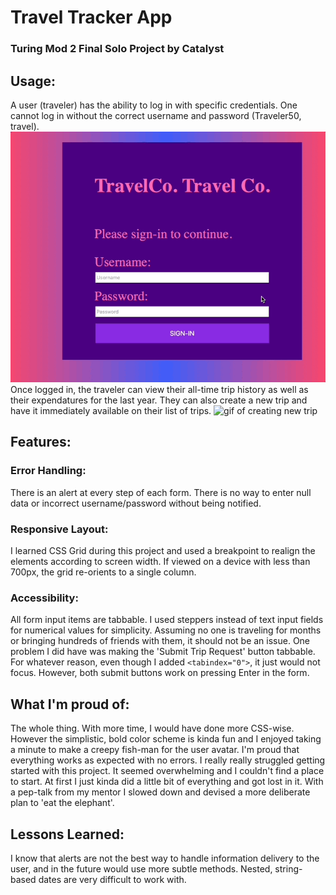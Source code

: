 # Travel Tracker App
### Turing Mod 2 Final Solo Project by Catalyst

## Usage:
A user (traveler) has the ability to log in with specific credentials. One cannot log in without the correct username and password (Traveler50, travel).
![login gif](https://github.com/Catalyst4Change/traveltracker/blob/main/TTlogIn.gif)
Once logged in, the traveler can view their all-time trip history as well as their expendatures for the last year. They can also create a new trip and have it immediately available on their list of trips.
![gif of creating new trip](https://github.com/Catalyst4Change/traveltracker/blob/main/TTnewTrip.gif)

## Features:
### Error Handling:
There is an alert at every step of each form. There is no way to enter null data or incorrect username/password without being notified.
### Responsive Layout:
I learned CSS Grid during this project and used a breakpoint to realign the elements according to screen width. If viewed on a device with less than 700px, the grid re-orients to a single column.
### Accessibility:
All form input items are tabbable. I used steppers instead of text input fields for numerical values for simplicity. Assuming no one is traveling for months or bringing hundreds of friends with them, it should not be an issue.
One problem I did have was making the 'Submit Trip Request' button tabbable. For whatever reason, even though I added `<tabindex="0">`, it just would not focus. However, both submit buttons work on pressing Enter in the form.



## What I'm proud of:
The whole thing. With more time, I would have done more CSS-wise. However the simplistic, bold color scheme is kinda fun and I enjoyed taking a minute to make a creepy fish-man for the user avatar.
I'm proud that everything works as expected with no errors. 
I really really struggled getting started with this project. It seemed overwhelming and I couldn't find a place to start. At first I just kinda did a little bit of everything and got lost in it. With a pep-talk from my mentor I slowed down and devised a more deliberate plan to 'eat the elephant'.

## Lessons Learned:
I know that alerts are not the best way to handle information delivery to the user, and in the future would use more subtle methods.
Nested, string-based dates are very difficult to work with.

